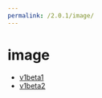 ```yaml
---
permalink: /2.0.1/image/
---
```


# image



* [v1beta1](v1beta1/index.md)
* [v1beta2](v1beta2/index.md)